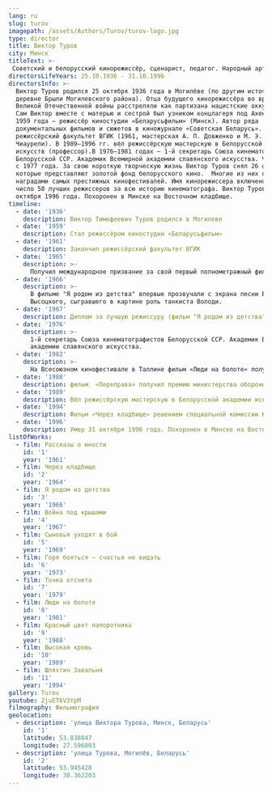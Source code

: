 ```yaml
---
lang: ru
slug: turov
imagepath: /assets/Authors/Turov/turov-logo.jpg
type: director
title: Виктор Туров
city: Минск
titleText: >-
 Советский и белорусский кинорежиссёр, сценарист, педагог. Народный артист СССР (1986).
directorsLifeYears: 25.10.1936 - 31.10.1996
directorsInfo: >-
  Виктор Туров родился 25 октября 1936 года в Могилёве (по другим источникам — в
  деревне Брыли Могилевского района). Отца будущего кинорежиссёра во время
  Великой Отечественной войны расстреляли как партизана нацистские оккупанты.
  Сам Виктор вместе с матерью и сестрой был узником концлагеря под Ахеном. С
  1959 года — режиссёр киностудии «Беларусьфильм» (Минск). Автор ряда
  документальных фильмов и сюжетов в киножурнале «Советская Беларусь». Закончил
  режиссёрский факультет ВГИК (1961, мастерская А. П. Довженко и М. Э.
  Чиаурели). В 1989—1996 гг. вёл режиссёрскую мастерскую в Белорусской академии
  искусств (профессор).В 1976—1981 годах — 1-й секретарь Союза кинематографистов
  Белорусской ССР. Академик Всемирной академии славянского искусства. Член КПСС
  с 1977 года. За свою короткую творческую жизнь Виктор Туров снял 26 фильмов,
  которые представляют золотой фонд белорусского кино.  Многие из них отмечены
  наградами самых престижных кинофестивалей. Имя кинорежиссера включено ЮНЕСКО в
  число 50 лучших режиссеров за всю историю кинематографа. Виктор Туров умер 31
  октября 1996 года. Похоронен в Минске на Восточном кладбище.
timeline:
  - date: '1936'
    description: Виктор Тимофеевич Туров родился в Могилеве
  - date: '1959'
    description: Стал режиссёром киностудии «Беларусьфильм»
  - date: '1961'
    description: Закончил режиссёрский факультет ВГИК
  - date: '1965'
    description: >-
      Получил международное призвание за свой первый полнометражный фильм "Через кладбище" по повести Павла Нилина.
  - date: '1966'
    description: >-
      В фильме "Я родом из детства" впервые прозвучали с экрана песни Владимира
      Высоцкого, сыгравшего в картине роль танкиста Володи.
  - date: '1967'
    description: Диплом за лучшую режиссуру (фильм "Я родом из детства")
  - date: '1976'
    description: >-
      1-й секретарь Союза кинематографистов Белорусской ССР. Академик Всемирной
      академии славянского искусства.
  - date: '1982'
    description: >-
      На Всесоюзном кинофестивале в Таллине фильм «Люди на болоте» получил главный приз и диплом, приз за женскую роль и приз Союза кинематографистов Эстонской ССР
  - date: '1988'
    description: фильм  «Переправа» получил премию министерства обороны Польской Народной Республики
  - date: '1989'
    description: Вёл режиссёрскую мастерскую в Белорусской академии искусств (профессор)
  - date: '1994'
    description: Фильм «Через кладбище» решением специальной комиссии ЮНЕСКО он вошел в число ста лучших мировых фильмов о войне.
  - date: '1996'
    description: Умер 31 октября 1996 года. Похоронен в Минске на Восточном кладбище
listOfWorks:
  - film: Рассказы о юности
    id: '1'
    year: '1961'
  - film: Через кладбище
    id: '2'
    year: '1964'
  - film: Я родом из детства
    id: '3'
    year: '1966'
  - film: Война под крышами
    id: '4'
    year: '1967'
  - film: Сыновья уходят в бой
    id: '5'
    year: '1969'
  - film: Горя бояться – счастья не видать
    id: '6'
    year: '1973'
  - film: Точка отсчета
    id: '7'
    year: '1979'
  - film: Люди на болоте
    id: '8'
    year: '1981'
  - film: Красный цвет папоротника
    id: '9'
    year: '1988'
  - film: Высокая кровь
    id: '10'
    year: '1989'
  - film: Шляхтич Завальня
    id: '11'
    year: '1994'
gallery: Turov
youtube: 2juET6V3YpM
filmography: Фильмография
geolocation:
  - description: 'улица Виктора Турова, Минск, Беларусь'
    id: '1'
    latitude: 53.838847
    longitude: 27.596003
  - description: 'улица Турова, Могилёв, Беларусь'
    id: '2'
    latitude: 53.945428
    longitude: 30.362203
---
```


